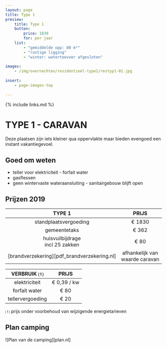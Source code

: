 ```yaml
---
layout: page
title: Type 1
preview: 
    title: Type 1
    button:
        price: 1830
        for: per jaar
    list:
        - "gemiddelde opp: 80 m²"
        - "rustige ligging"
        - "winter: watertoevoer afgesloten"
               
images:
    - /img/overnachten/residentieel-type1/restyp1-01.jpg
    
insert:
    - page-images-top
    
---
```


{% include links.md %}

# TYPE 1 - CARAVAN 

Deze plaatsen zijn iets kleiner qua oppervlakte maar bieden evengoed een instant vakantiegevoel. 


## Goed om weten

- teller voor elektriciteit - forfait water
- gasflessen
- geen wintervaste wateraansluiting - sanitairgebouw blijft open


## Prijzen 2019

TYPE 1                                         |PRIJS                               |
:---------------------------------------------:|:----------------------------------:|
standplaatsvergoeding                          | € 1830    
gemeentetaks                                   | € 362 
huisvuilbijdrage<br>incl 25 zakken<br>         | € 80   
 [brandverzekering][pdf_brandverzekering.nl]   | afhankelijk van <br>waarde caravan

VERBRUIK ⑴           |PRIJS          |
:--------------------:|:-------------:|
elektriciteit         | € 0,39 / kw        
forfait water         | € 80
tellervergoeding      | € 20

⑴ prijs onder voorbehoud van wijzigende energietarieven

## Plan camping

![Plan van de camping][plan.nl]

